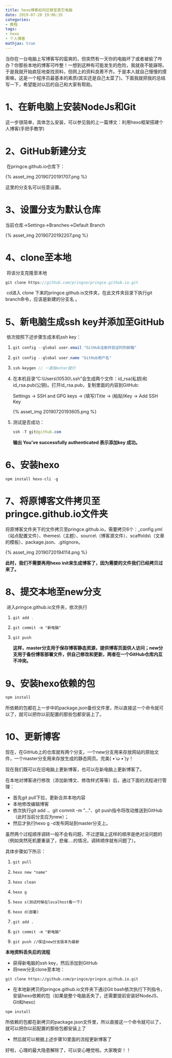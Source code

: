 ```yaml
---
title: hexo博客如何迁移至其它电脑
date: 2019-07-20 19:06:35
categories:
- 教程
tags:
- hexo
- 个人博客
mathjax: true
---
```


​		当你在一台电脑上写博客写的蛮爽的，但突然有一天你的电脑坏了或者被偷了咋办？你那些本地的博客可咋整！一想到这种有可能发生的危险，我就夜不能寐呀。于是我就开始疯狂地查找资料，但网上的资料良莠不齐。于是本人就自己慢慢的摸索嘛，这是一个程序员最基本的素质(其实还是自己太菜了)。下面我就把我的总结写一下，希望能对以后的自己和大家有帮助。

# 1、在新电脑上安装NodeJs和Git

​		这一步很简单，具体怎么安装，可以参见我的上一篇博文：利用hexo框架搭建个人博客(手把手教学)

# 2、GitHub新建分支

​		在pringce.github.io仓库下：

{% asset_img 20190720191707.png %}

这里的分支名可以任意设置。

# 3、设置分支为默认仓库

当前仓库->Settings->Branches->Default Branch

{% asset_img 20190720192207.png %}

# 4、clone至本地

​		将该分支克隆至本地

```c++
git clone https://github.com/pringce/pringce.github.io.git
```

​		cd进入 clone 下来的pringce.github.io文件夹，在此文件夹目录下执行git branch命令，应该是新建的分支名 。

# 5、新电脑生成ssh key并添加至GitHub

​	依次按照下述步骤生成本机ssh key：

1. ```java
   git config --global user.email "GitHub注册并验证时的邮箱"
   ```

2. ```java
   git config --global user.name "GitHub用户名"
   ```

3. ```java
   ssh-keygen // 一直按enter就行
   ```

4. 在本机目录“C:\Users\10530\\.ssh”会生成两个文件：id_rsa(私钥)和id_rsa.pub(公钥)。打开id_rsa.pub，复制里面的内容到GitHub:

   Settings -> SSH and GPG keys -> (填写)Title -> (粘贴)Key -> Add SSH Key

   {% asset_img 20190720193605.png %}

5. 测试是否成功：

   ```java
   ssh -T git@github.com
   ```

   **输出 You’ve successfully authenticated 表示添加key 成功。**

# 6、安装hexo

```java
npm install hexo-cli -g
```

# 7、将原博客文件拷贝至pringce.github.io文件夹

​		将原博客文件夹下的文件拷贝至pringce.github.io，需要拷贝6个：_config.yml（站点配置文件）、themes\（主题）、source\（博客源文件）、scaffolds\（文章的模板）、package.json、.gitignore。

{% asset_img 20190720194114.png %}

**此时，我们不需要再用hexo init来生成博客了，因为需要的文件我们已经拷贝过来了。**

# 8、提交本地至new分支

​		进入pringce.github.io文件夹，依次执行

1. ```java
   git add .
   ```

2. ```
   git commit -m "新电脑"
   ```

3. ```
   git push
   ```

   **这样，master分支用于保存博客静态资源，提供博客页面供人访问；new分支用于备份博客部署文件，供自己修改和更新，两者在一个GitHub仓库内互不冲突。**

# 9、安装hexo依赖的包

```java
npm install
```

​	所依赖的包都在上一步中的package.json备份文件里，所以直接这一个命令就可以了，就可以把你以前配置的那些包都安装上了。

# 10、更新博客

现在，在GitHub上的仓库就有两个分支，一个new分支用来存放网站的原始文件，一个master分支用来存放生成的静态网页。完美( •̀ ω •́ )y！

现在我们既可以在旧电脑上更新博客，也可以在新电脑上更新博客了。

在本地对博客进行修改（添加新博文、修改样式等等）后，通过下面的流程进行管理：

- 首先git pull下拉，更新合并本地内容
- 本地修改编辑博客
- 依次执行git add .、git commit -m "..."、git push指令将改动推送到GitHub（此时当前分支应为new）；
- 然后才执行hexo g -d发布网站到master分支上。

虽然两个过程顺序调转一般不会有问题，不过逻辑上这样的顺序是绝对没问题的（例如突然死机要重装了，悲催....的情况，调转顺序就有问题了）。



具体步骤如下所示：

1. ```java
   git pull
   ```

2. ```
   hexo new "name"
   ```

3. ```
   hexo clean
   ```

4. ```
   hexo g
   ```

5. ```
   hexo s(测试时候在localhost看一下)
   ```

6. ```
   hexo d(部署)
   ```

7. ```
   git add .
   ```

8. ```
   git commit -m "新电脑"
   ```

9. ```
   git push //保证new分支版本为最新
   ```

   

**本地资料丢失后的流程**

- 获得新电脑的ssh key，然后添加到GitHub
- 将new分支clone至本地：

```
git clone https://github.com/pringce/pringce.github.io.git

```

- 在本地新拷贝的pringce.github.io文件夹下通过Git bash依次执行下列指令，安装hexo依赖的包（如果是整个电脑丢失了，还需要提前安装好NodeJS、Git和hexo）

```
npm install
```

所依赖的包都在新拷贝的package.json文件里，所以直接这一个命令就可以了，就可以把你以前配置的那些包都安装上了

- 然后就可以根据上述步骤10里面的流程更新博客了



好啦，心理的最大隐患解除了，可以安心睡觉啦。大家晚安！！